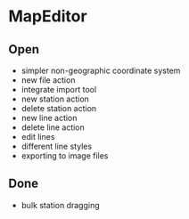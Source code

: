 # MapEditor

## Open
* simpler non-geographic coordinate system
* new file action
* integrate import tool
* new station action
* delete station action
* new line action
* delete line action
* edit lines
* different line styles
* exporting to image files

## Done
* bulk station dragging
